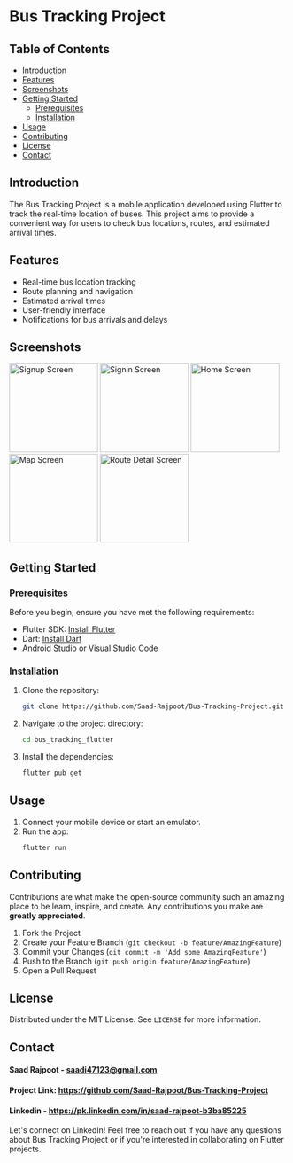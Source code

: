 # Bus Tracking Project

## Table of Contents

- [Introduction](#introduction)
- [Features](#features)
- [Screenshots](#screenshots)
- [Getting Started](#getting-started)
  - [Prerequisites](#prerequisites)
  - [Installation](#installation)
- [Usage](#usage)
- [Contributing](#contributing)
- [License](#license)
- [Contact](#contact)

## Introduction

The Bus Tracking Project is a mobile application developed using Flutter to track the real-time location of buses. This project aims to provide a convenient way for users to check bus locations, routes, and estimated arrival times.

## Features

- Real-time bus location tracking
- Route planning and navigation
- Estimated arrival times
- User-friendly interface
- Notifications for bus arrivals and delays

## Screenshots

<p align="start">
  <img src="https://user-images.githubusercontent.com/69424471/230732957-ba241a1b-83ea-4d2d-8de6-a5108d61643a.jpeg" alt="Signup Screen" width="160"/>
  <img src="https://user-images.githubusercontent.com/69424471/230732960-f80bc874-fe03-4759-9ece-65e475bbf971.jpeg" alt="Signin Screen" width="160"/>
  <img src="https://user-images.githubusercontent.com/69424471/230732970-88bba274-aa3b-403a-a74f-3c5b328f5bfd.jpeg" alt="Home Screen" width="160"/>
  <img src="https://user-images.githubusercontent.com/69424471/230732961-118ea3d8-27fb-43d8-b5c7-ef5de6e7c254.jpeg" alt="Map Screen" width="160"/>
  <img src="https://user-images.githubusercontent.com/69424471/230732967-2129ab16-ae96-42f3-adda-116d5c7240ce.jpeg" alt="Route Detail Screen" width="160"/>
</p>

## Getting Started

### Prerequisites

Before you begin, ensure you have met the following requirements:

- Flutter SDK: [Install Flutter](https://flutter.dev/docs/get-started/install)
- Dart: [Install Dart](https://dart.dev/get-dart)
- Android Studio or Visual Studio Code

### Installation

1. Clone the repository:
    ```sh
    git clone https://github.com/Saad-Rajpoot/Bus-Tracking-Project.git
    ```
2. Navigate to the project directory:
    ```sh
    cd bus_tracking_flutter
    ```
3. Install the dependencies:
    ```sh
    flutter pub get
    ```

## Usage

1. Connect your mobile device or start an emulator.
2. Run the app:
    ```sh
    flutter run
    ```

## Contributing

Contributions are what make the open-source community such an amazing place to be learn, inspire, and create. Any contributions you make are **greatly appreciated**.

1. Fork the Project
2. Create your Feature Branch (`git checkout -b feature/AmazingFeature`)
3. Commit your Changes (`git commit -m 'Add some AmazingFeature'`)
4. Push to the Branch (`git push origin feature/AmazingFeature`)
5. Open a Pull Request

## License

Distributed under the MIT License. See `LICENSE` for more information.

## Contact

#### Saad Rajpoot - saadi47123@gmail.com

#### Project Link: https://github.com/Saad-Rajpoot/Bus-Tracking-Project

#### Linkedin - https://pk.linkedin.com/in/saad-rajpoot-b3ba85225

Let's connect on LinkedIn! Feel free to reach out if you have any questions about Bus Tracking Project or if you're interested in collaborating on Flutter projects.




   



